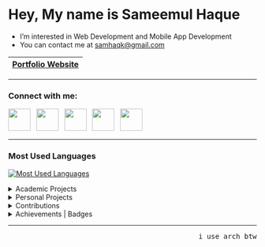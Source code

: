 # Hey, My name is Sameemul Haque
- I’m interested in Web Development and Mobile App Development 
- You can contact me at [samhaqk@gmail.com](mailto:samhaqk@gmail.com)

| <a href="https://sameemul-haque.vercel.app/">Portfolio Website</a> |
| --- |
---
### Connect with me:
<p align="left"> 
<a href="https://www.linkedin.com/in/sameemul-haque">
<img src="https://www.vectorlogo.zone/logos/linkedin/linkedin-tile.svg" height="45" /></a> 
&nbsp;
<a href="https://discordapp.com/users/764716671382061096">
<img src="https://www.vectorlogo.zone/logos/discord/discord-tile.svg" height="45" /></a> 
&nbsp;
<a href="https://t.me/sameemul_haque">
<img src="https://www.vectorlogo.zone/logos/telegram/telegram-tile.svg" height="45" /></a> 
&nbsp;
<a href="https://www.twitter.com/sameemul_haque">
<img src="https://www.vectorlogo.zone/logos/twitter/twitter-tile.svg" height="45" /></a>
&nbsp; 
<a href="http://www.instagram.com/sameemul_haque">
<img src="https://www.vectorlogo.zone/logos/instagram/instagram-icon.svg" height="45" /></a> 
&nbsp;
</p>

---
### Most Used Languages
[![Most Used Languages](https://github-sam.vercel.app/api/top-langs/?username=sameemul-haque&layout=compact&langs_count=25&role=owner,collaborator&theme=transparent&border_color=30363d&hide=glsl,lua&hide_progress=true&hide_title=true&count-private=true "Most Used Languages")](https://github.com/sameemul-haque)

<details>
    <summary>Academic Projects</summary>
<br>
    
[![MiniStudyMate](https://github-sam.vercel.app/api/pin/?username=sameemul-haque&repo=MiniStudyMate&border_color=30363d&theme=transparent "MiniStudyMate - Web based Study Material Retrieval System ")](https://github.com/sameemul-haque/MiniStudyMate)

[![PCRMS](https://github-sam.vercel.app/api/pin/?username=sameemul-haque&repo=PCRMS&border_color=30363d&theme=transparent "PCRMS - Police Crime Record Management System")](https://github.com/sameemul-haque/PCRMS)

</details>

<details>
    <summary>Personal Projects</summary>
<br>
    
[![Portfolio](https://github-sam.vercel.app/api/pin/?username=sameemul-haque&repo=Portfolio&border_color=30363d&theme=transparent "Personal Portfolio Website")](https://github.com/sameemul-haque/portfolio)

[![ChatForAll](https://github-sam.vercel.app/api/pin/?username=ChatForAll&repo=ChatForAll&border_color=30363d&theme=transparent "ChatForAll - A simple real-time chat application created using Next.js, Tailwind CSS and Firebase, designed for ease of use and accessibility without the need for user authentication. ")](https://github.com/ChatForAll/ChatForAll)

<!---[![ConnectInChat](https://github-sam.vercel.app/api/pin/?username=sameemul-haque&repo=ConnectInChat&border_color=30363d&theme=transparent "ConnectInChat - A real time chat app with a single public chat room")](https://github.com/sameemul-haque/ConnectInChat)--->

<!---[![ProjectPCRMS](https://github-sam.vercel.app/api/pin/?username=sameemul-haque&repo=ProjectPCRMS&border_color=30363d&theme=transparent "ProjectPCRMS - A mini version of Police Crime Record Management System")](https://github.com/sameemul-haque/ProjectPCRMS)--->

[![Job Portal](https://github-sam.vercel.app/api/pin/?username=sameemul-haque&repo=Job-Portal&border_color=30363d&theme=transparent "Job Portal - A responsive job portal web page for job openings ")](https://github.com/sameemul-haque/Job-Portal)

</details>

<details>
    <summary>Contributions</summary>

<br>

[![Devicons](https://github-sam.vercel.app/api/pin/?username=devicons&repo=devicon&border_color=30363d&theme=transparent&show_owner=true "Devicon")](https://github.com/devicons/devicon/pulls?q=is%3Apr+is%3Amerged+author%3Asameemul-haque)

[![OpenTalk](https://github-sam.vercel.app/api/pin/?username=shijazks&repo=OpenTalk&border_color=30363d&theme=transparent&show_owner=true "OpenTalk")](https://github.com/ShijazKS/OpenTalk/issues?q=+author%3Asameemul-haque)

[![DialogMusicPlayer](https://github-sam.vercel.app/api/pin/?username=VishnuSanal&repo=DialogMusicPlayer&border_color=30363d&theme=transparent&show_owner=true "DialogMusicPlayer")](https://github.com/VishnuSanal/DialogMusicPlayer/issues?q=+author%3Asameemul-haque)

[![SearchServer](https://github-sam.vercel.app/api/pin/?username=nuzaim&repo=SearchServer&border_color=30363d&theme=transparent&show_owner=true "SearchServer")](https://github.com/Nuzaim/searchServer/issues?q=+author%3Asameemul-haque)

</details>

<details>
    <summary>Achievements | Badges</summary>

<br>
<p align="left">
&nbsp;&nbsp;&nbsp;
<a href="https://www.holopin.io/@sameemulhaque#badges">
<img src="https://hacktoberfest.com/_next/static/media/logo-hacktoberfest--logomark.b91c17d2.svg" height="45" /></a> 
&nbsp;&nbsp;
<a href="https://g.dev/sameemul-haque/">
<img src="https://developers.google.com/static/profile/badges/community/gdsc/2023/member/badge.svg" alt="google_developers" height="45"/></a> 
&nbsp;&nbsp;
<a href="https://github.com/sameemul-haque?tab=achievements">
<img src="https://github.githubassets.com/assets/github-mark-9be88460eaa6.svg" height="45" /></a> 
&nbsp;&nbsp;
</p>

</details>

---
<p align=right><samp>i use arch btw</samp></p>
<!---
sameemul-haque/sameemul-haque is a ✨ special ✨ repository because its README.md (this file) appears on your GitHub profile.
You can click the Preview link to take a look at your changes.
--->
